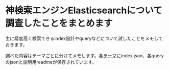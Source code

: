 # 神検索エンジンElasticsearchについて調査したことをまとめます

主に精度高く検索できるindex設計やqueryなどについて試したことをメモしておきます。

調べた内容はテーマごとに分けてメモします。各[テーマ](elasticsearch/theme)にindex.json、各queryのjsonと説明用readmeが保存されています。

